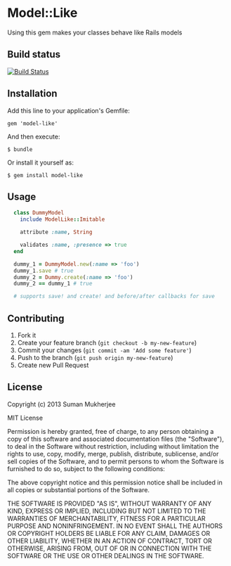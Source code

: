 # Model::Like

Using this gem makes your classes behave like Rails models

## Build status

[![Build Status](https://travis-ci.org/payrollhero/cache_man.png)](https://travis-ci.org/payrollhero/cache_man)

## Installation

Add this line to your application's Gemfile:

    gem 'model-like'

And then execute:

    $ bundle

Or install it yourself as:

    $ gem install model-like

## Usage

```ruby
  class DummyModel
    include ModelLike::Imitable

    attribute :name, String

    validates :name, :presence => true
  end

  dummy_1 = DummyModel.new(:name => 'foo')
  dummy_1.save # true
  dummy_2 = Dummy.create(:name => 'foo')
  dummy_2 == dummy_1 # true

  # supports save! and create! and before/after callbacks for save
```

## Contributing

1. Fork it
2. Create your feature branch (`git checkout -b my-new-feature`)
3. Commit your changes (`git commit -am 'Add some feature'`)
4. Push to the branch (`git push origin my-new-feature`)
5. Create new Pull Request

## License

Copyright (c) 2013 Suman Mukherjee

MIT License

Permission is hereby granted, free of charge, to any person obtaining
a copy of this software and associated documentation files (the
"Software"), to deal in the Software without restriction, including
without limitation the rights to use, copy, modify, merge, publish,
distribute, sublicense, and/or sell copies of the Software, and to
permit persons to whom the Software is furnished to do so, subject to
the following conditions:

The above copyright notice and this permission notice shall be
included in all copies or substantial portions of the Software.

THE SOFTWARE IS PROVIDED "AS IS", WITHOUT WARRANTY OF ANY KIND,
EXPRESS OR IMPLIED, INCLUDING BUT NOT LIMITED TO THE WARRANTIES OF
MERCHANTABILITY, FITNESS FOR A PARTICULAR PURPOSE AND
NONINFRINGEMENT. IN NO EVENT SHALL THE AUTHORS OR COPYRIGHT HOLDERS BE
LIABLE FOR ANY CLAIM, DAMAGES OR OTHER LIABILITY, WHETHER IN AN ACTION
OF CONTRACT, TORT OR OTHERWISE, ARISING FROM, OUT OF OR IN CONNECTION
WITH THE SOFTWARE OR THE USE OR OTHER DEALINGS IN THE SOFTWARE.

